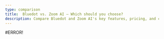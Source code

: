 ```yaml
---
type: comparison
title:  Bluedot vs. Zoom AI – Which should you choose?
description: Compare Bluedot and Zoom AI's key features, pricing, and capabilities to find the best AI solution for your needs. Plus, discover Circleback as an alternative option.
---
```


#ERROR!